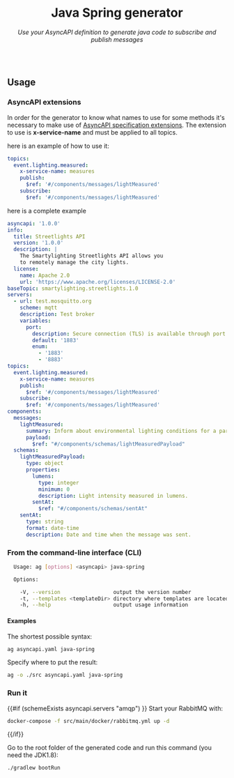 <h1 align="center">Java Spring generator</h1>
<p align="center">
  <em>Use your AsyncAPI definition to generate java code to subscribe and publish messages</em>
</p>
<br><br>

## Usage

### AsyncAPI extensions
In order for the generator to know what names to use for some methods it's necessary to make use of [AsyncAPI specification extensions](https://www.asyncapi.com/v1/spec.html#Specification-Extensions). The extension to use is **x-service-name** and must be applied to all topics.

here is an example of how to use it:
```yml
topics:
  event.lighting.measured:
    x-service-name: measures
    publish:
      $ref: '#/components/messages/lightMeasured'
    subscribe:
      $ref: '#/components/messages/lightMeasured'
```
here is a complete example
```yml
asyncapi: '1.0.0'
info:
  title: Streetlights API
  version: '1.0.0'
  description: |
    The Smartylighting Streetlights API allows you
    to remotely manage the city lights.
  license:
    name: Apache 2.0
    url: 'https://www.apache.org/licenses/LICENSE-2.0'
baseTopic: smartylighting.streetlights.1.0
servers:
  - url: test.mosquitto.org
    scheme: mqtt
    description: Test broker
    variables:
      port:
        description: Secure connection (TLS) is available through port 8883.
        default: '1883'
        enum:
          - '1883'
          - '8883'
topics:
  event.lighting.measured:
    x-service-name: measures
    publish:
      $ref: '#/components/messages/lightMeasured'
    subscribe:
      $ref: '#/components/messages/lightMeasured'
components:
  messages:
    lightMeasured:
      summary: Inform about environmental lighting conditions for a particular streetlight.
      payload:
        $ref: "#/components/schemas/lightMeasuredPayload"
  schemas:
    lightMeasuredPayload:
      type: object
      properties:
        lumens:
          type: integer
          minimum: 0
          description: Light intensity measured in lumens.
        sentAt:
          $ref: "#/components/schemas/sentAt"
    sentAt:
      type: string
      format: date-time
      description: Date and time when the message was sent.
```
### From the command-line interface (CLI)

```bash
  Usage: ag [options] <asyncapi> java-spring

  Options:

    -V, --version                 output the version number
    -t, --templates <templateDir> directory where templates are located (defaults to internal templates directory)
    -h, --help                    output usage information
```

#### Examples

The shortest possible syntax:
```bash
ag asyncapi.yaml java-spring
```

Specify where to put the result:
```bash
ag -o ./src asyncapi.yaml java-spring
```

### Run it
{{#if (schemeExists asyncapi.servers "amqp") }}
Start your RabbitMQ with:
```bash
docker-compose -f src/main/docker/rabbitmq.yml up -d
```
{{/if}}

Go to the root folder of the generated code and run this command (you need the JDK1.8):
```bash
./gradlew bootRun
```

